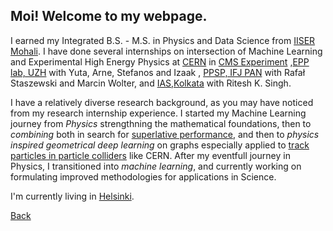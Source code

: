 ##  Moi! Welcome to my webpage.

I earned my Integrated B.S. - M.S. in Physics and Data Science from [IISER Mohali](https://www.iisermohali.ac.in/). I have done several internships on intersection of Machine Learning and Experimental High Energy Physics at [CERN](https://home.cern/) in [CMS Experiment](https://home.cern/science/experiments/cms) ,[EPP lab, UZH](https://www.physik.uzh.ch/en/groups/kilminster.html) with Yuta, Arne, Stefanos and Izaak , [PPSP, IFJ PAN](https://www.ifj.edu.pl/) with Rafał Staszewski and Marcin Wolter, and [IAS,Kolkata](https://www.ias.ac.in/) with Ritesh K. Singh. 


I have a relatively diverse research background, as you may have noticed from my research internship experience. I started my Machine Learning journey from _Physics_ strengthning the mathematical foundations, then to _combining_ both in search for [superlative performance](https://www.pnnl.gov/explainer-articles/physics-informed-machine-learning), and then to _physics inspired geometrical deep learning_ on graphs especially applied to [track particles in particle colliders](https://news.fnal.gov/2020/09/the-next-big-thing-the-use-of-graph-neural-networks-to-discover-particles/) like CERN. After my eventfull journey in Physics, I transitioned into _machine learning_, and currently working on formulating improved methodologies for applications in Science. 

I'm currently living in [Helsinki](./Helsinki.png).

[Back](./)
